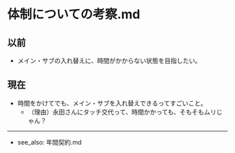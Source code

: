# 体制についての考察.md
## 以前
- メイン・サブの入れ替えに、時間がかからない状態を目指したい。

## 現在
- 時間をかけてでも、メイン・サブを入れ替えできるってすごいこと。
  - （理由）永田さんにタッチ交代って、時間かかっても、そもそもムリじゃん？

---
- see_also: 年間契約.md